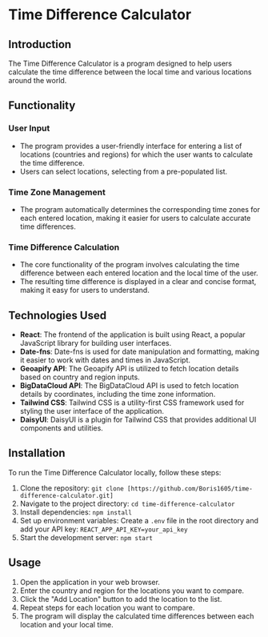 # Time Difference Calculator

## Introduction

The Time Difference Calculator is a program designed to help users calculate the time difference between the local time and various locations around the world.

## Functionality

### User Input

- The program provides a user-friendly interface for entering a list of locations (countries and regions) for which the user wants to calculate the time difference.
- Users can select locations, selecting from a pre-populated list.

### Time Zone Management

- The program automatically determines the corresponding time zones for each entered location, making it easier for users to calculate accurate time differences.

### Time Difference Calculation

- The core functionality of the program involves calculating the time difference between each entered location and the local time of the user.
- The resulting time difference is displayed in a clear and concise format, making it easy for users to understand.

## Technologies Used

- **React**: The frontend of the application is built using React, a popular JavaScript library for building user interfaces.
- **Date-fns**: Date-fns is used for date manipulation and formatting, making it easier to work with dates and times in JavaScript.
- **Geoapify API**: The Geoapify API is utilized to fetch location details based on country and region inputs.
- **BigDataCloud API**: The BigDataCloud API is used to fetch location details by coordinates, including the time zone information.
- **Tailwind CSS**: Tailwind CSS is a utility-first CSS framework used for styling the user interface of the application.
- **DaisyUI**: DaisyUI is a plugin for Tailwind CSS that provides additional UI components and utilities.

## Installation

To run the Time Difference Calculator locally, follow these steps:

1. Clone the repository: `git clone [https://github.com/Boris1605/time-difference-calculator.git]`
2. Navigate to the project directory: `cd time-difference-calculator`
3. Install dependencies: `npm install`
4. Set up environment variables: Create a `.env` file in the root directory and add your API key: `REACT_APP_API_KEY=your_api_key`
5. Start the development server: `npm start`

## Usage

1. Open the application in your web browser.
2. Enter the country and region for the locations you want to compare.
3. Click the "Add Location" button to add the location to the list.
4. Repeat steps for each location you want to compare.
5. The program will display the calculated time differences between each location and your local time.
